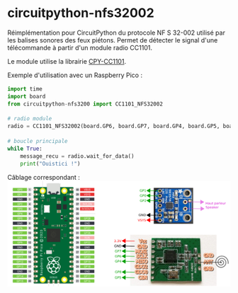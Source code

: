 # circuitpython-nfs32002

Réimplémentation pour CircuitPython du protocole NF S 32-002 utilisé par les balises sonores des feux piétons. Permet de détecter le signal d'une télécommande à partir d'un module radio CC1101.

Le module utilise la librairie [CPY-CC1101](https://github.com/unixb0y/CPY-CC1101).

Exemple d'utilisation avec un Raspberry Pico :

```python
import time
import board
from circuitpython-nfs3200 import CC1101_NFS32002

# radio module
radio = CC1101_NFS32002(board.GP6, board.GP7, board.GP4, board.GP5, board.GP8)

# boucle principale
while True:
    message_recu = radio.wait_for_data()    
    print("Ouistici !")
```
Câblage correspondant :
![plan de cablage](plan_balise_circuitpython.png)
